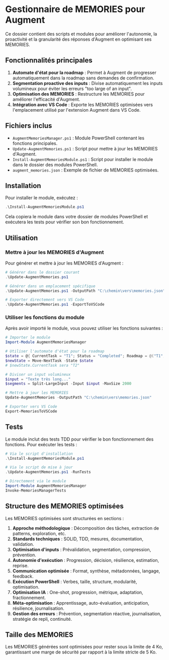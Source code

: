 # Gestionnaire de MEMORIES pour Augment

Ce dossier contient des scripts et modules pour améliorer l'autonomie, la proactivité et la granularité des réponses d'Augment en optimisant ses MEMORIES.

## Fonctionnalités principales

1. **Automate d'état pour la roadmap** : Permet à Augment de progresser automatiquement dans la roadmap sans demandes de confirmation.
2. **Segmentation proactive des inputs** : Divise automatiquement les inputs volumineux pour éviter les erreurs "too large of an input".
3. **Optimisation des MEMORIES** : Restructure les MEMORIES pour améliorer l'efficacité d'Augment.
4. **Intégration avec VS Code** : Exporte les MEMORIES optimisées vers l'emplacement utilisé par l'extension Augment dans VS Code.

## Fichiers inclus

- `AugmentMemoriesManager.ps1` : Module PowerShell contenant les fonctions principales.
- `Update-AugmentMemories.ps1` : Script pour mettre à jour les MEMORIES d'Augment.
- `Install-AugmentMemoriesModule.ps1` : Script pour installer le module dans le dossier des modules PowerShell.
- `augment_memories.json` : Exemple de fichier de MEMORIES optimisées.

## Installation

Pour installer le module, exécutez :

```powershell
.\Install-AugmentMemoriesModule.ps1
```

Cela copiera le module dans votre dossier de modules PowerShell et exécutera les tests pour vérifier son bon fonctionnement.

## Utilisation

### Mettre à jour les MEMORIES d'Augment

Pour générer et mettre à jour les MEMORIES d'Augment :

```powershell
# Générer dans le dossier courant
.\Update-AugmentMemories.ps1

# Générer dans un emplacement spécifique
.\Update-AugmentMemories.ps1 -OutputPath "C:\chemin\vers\memories.json"

# Exporter directement vers VS Code
.\Update-AugmentMemories.ps1 -ExportToVSCode
```

### Utiliser les fonctions du module

Après avoir importé le module, vous pouvez utiliser les fonctions suivantes :

```powershell
# Importer le module
Import-Module AugmentMemoriesManager

# Utiliser l'automate d'état pour la roadmap
$state = @{ CurrentTask = "T1"; Status = "Completed"; Roadmap = @("T1", "T2", "T3") }
$newState = Move-NextTask -State $state
# $newState.CurrentTask sera "T2"

# Diviser un input volumineux
$input = "Texte très long..."
$segments = Split-LargeInput -Input $input -MaxSize 2000

# Mettre à jour les MEMORIES
Update-AugmentMemories -OutputPath "C:\chemin\vers\memories.json"

# Exporter vers VS Code
Export-MemoriesToVSCode
```

## Tests

Le module inclut des tests TDD pour vérifier le bon fonctionnement des fonctions. Pour exécuter les tests :

```powershell
# Via le script d'installation
.\Install-AugmentMemoriesModule.ps1

# Via le script de mise à jour
.\Update-AugmentMemories.ps1 -RunTests

# Directement via le module
Import-Module AugmentMemoriesManager
Invoke-MemoriesManagerTests
```

## Structure des MEMORIES optimisées

Les MEMORIES optimisées sont structurées en sections :

1. **Approche méthodologique** : Décomposition des tâches, extraction de patterns, exploration, etc.
2. **Standards techniques** : SOLID, TDD, mesures, documentation, validation.
3. **Optimisation d'inputs** : Prévalidation, segmentation, compression, prévention.
4. **Autonomie d'exécution** : Progression, décision, résilience, estimation, reprise.
5. **Communication optimisée** : Format, synthèse, métadonnées, langage, feedback.
6. **Exécution PowerShell** : Verbes, taille, structure, modularité, optimisation.
7. **Optimisation IA** : One-shot, progression, métrique, adaptation, fractionnement.
8. **Méta-optimisation** : Apprentissage, auto-évaluation, anticipation, résilience, journalisation.
9. **Gestion des erreurs** : Prévention, segmentation réactive, journalisation, stratégie de repli, continuité.

## Taille des MEMORIES

Les MEMORIES générées sont optimisées pour rester sous la limite de 4 Ko, garantissant une marge de sécurité par rapport à la limite stricte de 5 Ko.
